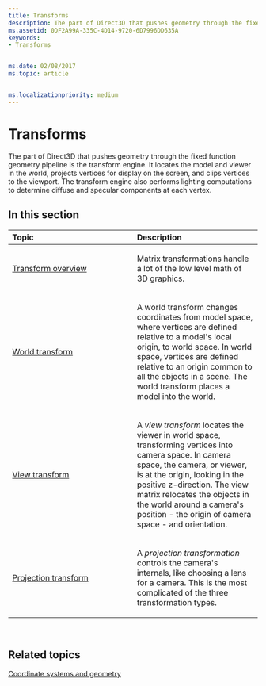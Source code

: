 ```yaml
---
title: Transforms
description: The part of Direct3D that pushes geometry through the fixed function geometry pipeline is the transform engine.
ms.assetid: 0DF2A99A-335C-4D14-9720-6D7996DD635A
keywords:
- Transforms


ms.date: 02/08/2017
ms.topic: article


ms.localizationpriority: medium
---
```


# Transforms


The part of Direct3D that pushes geometry through the fixed function geometry pipeline is the transform engine. It locates the model and viewer in the world, projects vertices for display on the screen, and clips vertices to the viewport. The transform engine also performs lighting computations to determine diffuse and specular components at each vertex.

## <span id="in-this-section"></span>In this section


<table>
<colgroup>
<col width="50%" />
<col width="50%" />
</colgroup>
<thead>
<tr class="header">
<th align="left">Topic</th>
<th align="left">Description</th>
</tr>
</thead>
<tbody>
<tr class="odd">
<td align="left"><p><a href="transform-overview.md">Transform overview</a></p></td>
<td align="left"><p>Matrix transformations handle a lot of the low level math of 3D graphics.</p></td>
</tr>
<tr class="even">
<td align="left"><p><a href="world-transform.md">World transform</a></p></td>
<td align="left"><p>A world transform changes coordinates from model space, where vertices are defined relative to a model's local origin, to world space. In world space, vertices are defined relative to an origin common to all the objects in a scene. The world transform places a model into the world.</p></td>
</tr>
<tr class="odd">
<td align="left"><p><a href="view-transform.md">View transform</a></p></td>
<td align="left"><p>A <em>view transform</em> locates the viewer in world space, transforming vertices into camera space. In camera space, the camera, or viewer, is at the origin, looking in the positive z-direction. The view matrix relocates the objects in the world around a camera's position - the origin of camera space - and orientation.</p></td>
</tr>
<tr class="even">
<td align="left"><p><a href="projection-transform.md">Projection transform</a></p></td>
<td align="left"><p>A <em>projection transformation</em> controls the camera's internals, like choosing a lens for a camera. This is the most complicated of the three transformation types.</p></td>
</tr>
</tbody>
</table>

 

## <span id="related-topics"></span>Related topics


[Coordinate systems and geometry](coordinate-systems-and-geometry.md)

 

 




